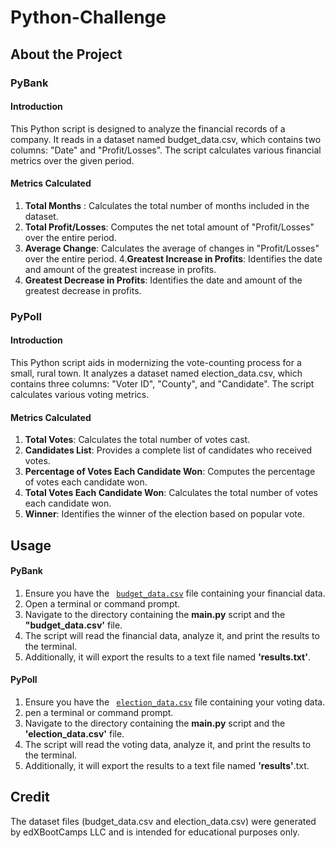 # Python-Challenge

## About the Project
### PyBank
#### Introduction
This Python script is designed to analyze the financial records of a company. It reads in a dataset named budget_data.csv, which contains two columns: "Date" and "Profit/Losses". The script calculates various financial metrics over the given period.

#### Metrics Calculated
1. **Total Months** : Calculates the total number of months included in the dataset.
2. **Total Profit/Losses**: Computes the net total amount of "Profit/Losses" over the entire period.
3. **Average Change**: Calculates the average of changes in "Profit/Losses" over the entire period.
4.**Greatest Increase in Profits**: Identifies the date and amount of the greatest increase in profits.
5. **Greatest Decrease in Profits**: Identifies the date and amount of the greatest decrease in profits.

### PyPoll
#### Introduction
This Python script aids in modernizing the vote-counting process for a small, rural town. It analyzes a dataset named election_data.csv, which contains three columns: "Voter ID", "County", and "Candidate". The script calculates various voting metrics.

#### Metrics Calculated
1. **Total Votes**: Calculates the total number of votes cast.
2. **Candidates List**: Provides a complete list of candidates who received votes.
3. **Percentage of Votes Each Candidate Won**: Computes the percentage of votes each candidate won.
4. **Total Votes Each Candidate Won**: Calculates the total number of votes each candidate won.
5. **Winner**: Identifies the winner of the election based on popular vote.

## Usage
#### PyBank
1. Ensure you have the <code style ="color:blue"> [budget_data.csv](C:\Users\Ernie\Documents\GitHub\python-challenge\PyBank\Resources)</code> file containing your financial data.
2. Open a terminal or command prompt.
3. Navigate to the directory containing the **main.py** script and the **"budget_data.csv'** file.
4. The script will read the financial data, analyze it, and print the results to the terminal.
5. Additionally, it will export the results to a text file named **'results.txt'**.

#### PyPoll
1. Ensure you have the <code style="color :blue"> [election_data.csv](C:\Users\Ernie\Documents\GitHub\python-challenge\PyPoll\Resources)</code> file containing your voting data.
2. pen a terminal or command prompt.
3. Navigate to the directory containing the **main.py** script and the **'election_data.csv'** file.
4. The script will read the voting data, analyze it, and print the results to the terminal.
5. Additionally, it will export the results to a text file named **'results'**.txt.

## Credit
The dataset files (budget_data.csv and election_data.csv) were generated by edXBootCamps LLC and is intended for educational purposes only.